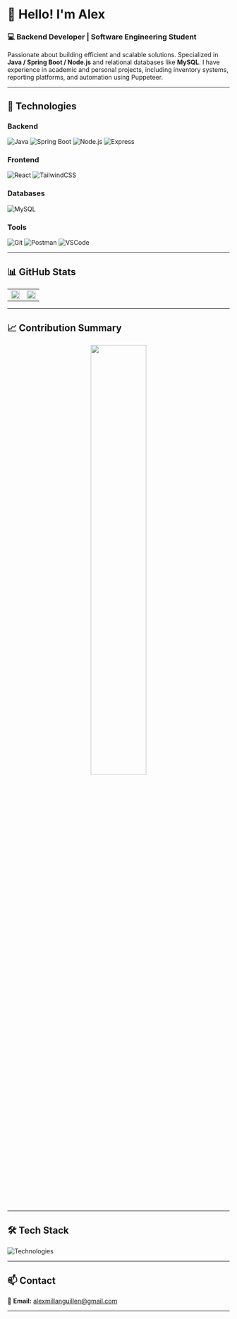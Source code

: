 # 👋 Hello! I'm **Alex**

### 💻 **Backend Developer | Software Engineering Student**  
Passionate about building efficient and scalable solutions. Specialized in **Java / Spring Boot / Node.js** and relational databases like **MySQL**. I have experience in academic and personal projects, including inventory systems, reporting platforms, and automation using Puppeteer.  

---

## 🚀 **Technologies**

### **Backend**  
![Java](https://img.shields.io/badge/Java-ED8B00?style=for-the-badge&logo=openjdk&logoColor=white)
![Spring Boot](https://img.shields.io/badge/Spring_Boot-6DB33F?style=for-the-badge&logo=spring&logoColor=white)
![Node.js](https://img.shields.io/badge/Node.js-339933?style=for-the-badge&logo=nodedotjs&logoColor=white)
![Express](https://img.shields.io/badge/Express-000000?style=for-the-badge&logo=express&logoColor=white)

### **Frontend**  
![React](https://img.shields.io/badge/React-61DAFB?style=for-the-badge&logo=react&logoColor=black)
![TailwindCSS](https://img.shields.io/badge/Tailwind_CSS-38B2AC?style=for-the-badge&logo=tailwind-css&logoColor=white)

### **Databases**  
![MySQL](https://img.shields.io/badge/MySQL-4479A1?style=for-the-badge&logo=mysql&logoColor=white)

### **Tools**  
![Git](https://img.shields.io/badge/Git-F05032?style=for-the-badge&logo=git&logoColor=white)
![Postman](https://img.shields.io/badge/Postman-FF6C37?style=for-the-badge&logo=postman&logoColor=white)
![VSCode](https://img.shields.io/badge/VSCode-007ACC?style=for-the-badge&logo=visual-studio-code&logoColor=white)

---

## 📊 **GitHub Stats**

<div align="center">
  <table>
    <tr>
      <td><img src="https://github-readme-stats.vercel.app/api?username=AlexMillanG&show_icons=true&theme=highcontrast&hide=contribs,prs&hide_border=true" width="100%"/></td>
      <td><img src="https://github-readme-stats.vercel.app/api/top-langs/?username=AlexMillanG&layout=compact&theme=highcontrast&hide_border=true" width="100%"/></td>
    </tr>
  </table>
</div>

---

## 📈 **Contribution Summary**

<div align="center">
  <img src="https://github-contributor-stats.vercel.app/api?username=AlexMillanG&limit=10&theme=moltcack&combine_all_yearly_contributions=true" width="50%"/>
</div>

---

## 🛠 **Tech Stack**

![Technologies](https://skillicons.dev/icons?i=java,spring,nodejs,express,mysql,react,tailwind,git,postman,vscode&perline=5)

---

## 📫 **Contact**

📧 **Email:** [alexmillanguillen@gmail.com](mailto:alexmillanguillen@gmail.com)

---

